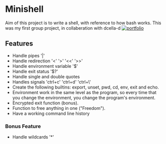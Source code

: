 
# Minishell

Aim of this project is to write a shell, with reference to how bash works.
This was my first group project, in collaberation with dcella-d [![portfolio](https://img.shields.io/badge/link-Marcell%20Profile-purple)](https://github.com/MarSti97)


## Features

- Handle pipes '|'
- Handle redirection '<' '>' '<<' '>>'
- Handle environment variable '$' 
- Handle exit status '$?'
- Handle single and double quotes
- Handles signals 'ctrl+c' 'ctrl+d' 'ctrl+\\'
- Create the following builtins: export, unset, pwd, cd, env, exit and echo.
- Environment work in the same level as the program, so every time that you change the environment, you change the program's environment.
- Encrypted exit function (bonus).
- Function to free anything in one ("Freedom").
- Have a working command line history
### Bonus Feature
- Handle wildcards '*'
